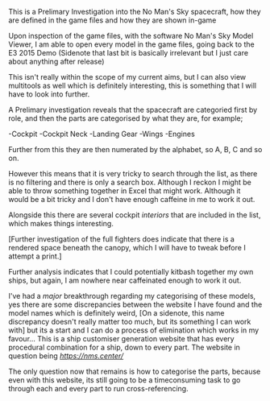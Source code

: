 This is a Prelimary Investigation into the No Man's Sky spacecraft, how they are defined in the game files and how they are shown in-game

Upon inspection of the game files, with the software No Man's Sky Model Viewer, I am able to open every model in the game files, going back to the E3 2015 Demo (Sidenote that last bit is basically irrelevant but I just care about anything after release)


This isn't really within the scope of my current aims, but I can also view multitools as well which is definitely interesting, this is something that I will have to look into further.

A Prelimary investigation reveals that the spacecraft are categoried first by role, and then the parts are categorised by what they are, for example;

-Cockpit
-Cockpit Neck
-Landing Gear
-Wings
-Engines

Further from this they are then numerated by the alphabet, so A, B, C and so on.

However this means that it is very tricky to search through the list, as there is no filtering and there is only a search box. Although I reckon I might be able to throw something together in Excel that might work. Although it would be a bit tricky and I don't have enough caffeine in me to work it out.

Alongside this there are several cockpit *interiors* that are included in the list, which makes things interesting.




[Further investigation of the full fighters does indicate that there is a rendered space beneath the canopy, which I will have to tweak before I attempt a print.]

Further analysis indicates that I could potentially kitbash together my own ships, but again, I am nowhere near caffeinated enough to work it out.

I've had a *major* breakthrough regarding my categorising of these models, yes there are some discrepancies between the website I have found and the model names which is definitely weird, [On a sidenote, this name discrepancy doesn't really matter too much, but its something I can work with] but its a start and I can do a process of elimination which works in my favour... This is a ship customiser generation website that has every procedural combination for a ship, down to every part. The website in question being *https://nms.center/*

The only question now that remains is how to categorise the parts, because even with this website, its still going to be a timeconsuming task to go through each and every part to run cross-referencing.